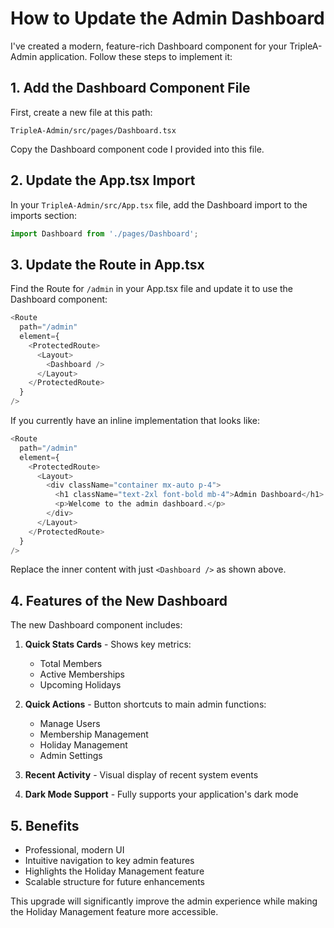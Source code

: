 # How to Update the Admin Dashboard

I've created a modern, feature-rich Dashboard component for your TripleA-Admin application. Follow these steps to implement it:

## 1. Add the Dashboard Component File

First, create a new file at this path:
```
TripleA-Admin/src/pages/Dashboard.tsx
```

Copy the Dashboard component code I provided into this file.

## 2. Update the App.tsx Import

In your `TripleA-Admin/src/App.tsx` file, add the Dashboard import to the imports section:

```typescript
import Dashboard from './pages/Dashboard';
```

## 3. Update the Route in App.tsx

Find the Route for `/admin` in your App.tsx file and update it to use the Dashboard component:

```typescript
<Route
  path="/admin"
  element={
    <ProtectedRoute>
      <Layout>
        <Dashboard />
      </Layout>
    </ProtectedRoute>
  }
/>
```

If you currently have an inline implementation that looks like:
```typescript
<Route
  path="/admin"
  element={
    <ProtectedRoute>
      <Layout>
        <div className="container mx-auto p-4">
          <h1 className="text-2xl font-bold mb-4">Admin Dashboard</h1>
          <p>Welcome to the admin dashboard.</p>
        </div>
      </Layout>
    </ProtectedRoute>
  }
/>
```

Replace the inner content with just `<Dashboard />` as shown above.

## 4. Features of the New Dashboard

The new Dashboard component includes:

1. **Quick Stats Cards** - Shows key metrics:
   - Total Members
   - Active Memberships
   - Upcoming Holidays

2. **Quick Actions** - Button shortcuts to main admin functions:
   - Manage Users
   - Membership Management
   - Holiday Management 
   - Admin Settings

3. **Recent Activity** - Visual display of recent system events

4. **Dark Mode Support** - Fully supports your application's dark mode

## 5. Benefits

- Professional, modern UI
- Intuitive navigation to key admin features
- Highlights the Holiday Management feature
- Scalable structure for future enhancements

This upgrade will significantly improve the admin experience while making the Holiday Management feature more accessible. 